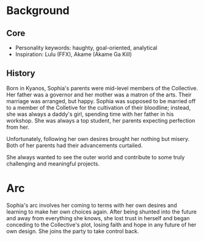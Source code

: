 # Background

## Core
- Personality keywords: haughty, goal-oriented, analytical
- Inspiration: Lulu (FFX), Akame (Akame Ga Kill)

## History

Born in Kyanos, Sophia's parents were mid-level members of the Collective. Her father was a governor and her mother was a matron of the arts. Their marriage was arranged, but happy. Sophia was supposed to be married off to a member of the Colletive for the cultivation of their bloodline; instead, she was always a daddy's girl, spending time with her father in his workshop. She was always a top student, her parents expecting perfection from her.

Unfortunately, following her own desires brought her nothing but misery. Both of her parents had their advancements curtailed.

She always wanted to see the outer world and contribute to some truly challenging and meaningful projects.

# Arc

Sophia's arc involves her coming to terms with her own desires and learning to make her own choices again. After being shunted into the future and away from everything she knows, she lost trust in herself and began conceding to the Collective's plot, losing faith and hope in any future of her own design. She joins the party to take control back.

